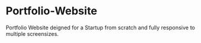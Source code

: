 # Portfolio-Website
Portfolio Website deigned  for a Startup from scratch and fully responsive to multiple screensizes.
